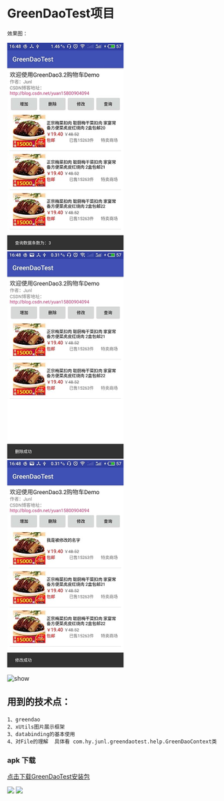 
# GreenDaoTest项目

    效果图：

![image](https://github.com/junlandroid/Android_Common_Module_Summary/raw/master/img/img1.png)
![image](https://github.com/junlandroid/Android_Common_Module_Summary/raw/master/img/img2.png)
![image](https://github.com/junlandroid/Android_Common_Module_Summary/raw/master/img/img3.png)

![show](https://github.com/junlandroid/Android_Common_Module_Summary/raw/master/showUI/greendao.gif)

## 用到的技术点：
    1、greendao
    2、xUtils图片展示框架
    3、databinding的基本使用
    4、对File的理解  具体看 com.hy.junl.greendaotest.help.GreenDaoContext类

### apk 下载
[点击下载GreenDaoTest安装包](http://fir.im/23uh)

<img src="https://raw.githubusercontent.com/Kunzisoft/Android-SwitchDateTimePicker/master/art/demo2.gif" width="500">
<img src="https://raw.githubusercontent.com/Kunzisoft/Android-SwitchDateTimePicker/master/art/demo1.gif" width="320">


